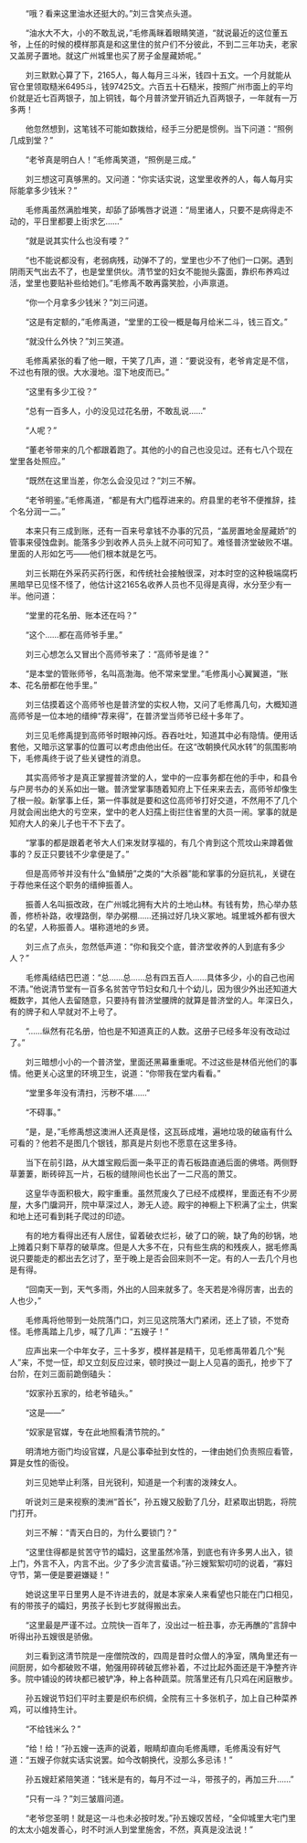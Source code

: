 　　“哦？看来这里油水还挺大的。”刘三含笑点头道。

　　“油水大不大，小的不敢乱说，”毛修禹眯着眼睛笑道，“就说最近的这位董五爷，上任的时候的模样那真是和这里住的贫户们不分彼此，不到二三年功夫，老家又盖房子置地。就这广州城里也买了房子金屋藏娇呢。”

　　刘三默默心算了下，2165人，每人每月三斗米，钱四十五文。一个月就能从官仓里领取糙米6495斗，钱97425文。六百五十石糙米，按照广州市面上的平均价就是近七百两银子，加上铜钱，每个月普济堂开销近九百两银子，一年就有一万多两！

　　他忽然想到，这笔钱不可能如数拨给，经手三分肥是惯例。当下问道：“照例几成到堂？”

　　“老爷真是明白人！”毛修禹笑道，“照例是三成。”

　　刘三想这可真够黑的。又问道：“你实话实说，这堂里收养的人，每人每月实际能拿多少钱米？”

　　毛修禹虽然满脸堆笑，却舔了舔嘴唇才说道：“局里诸人，只要不是病得走不动的，平日里都要上街求乞……”

　　“就是说其实什么也没有喽？”

　　“也不能说都没有，老弱病残，动弹不了的，堂里也少不了他们一口粥。遇到阴雨天气出去不了，也是堂里供伙。清节堂的妇女不能抛头露面，靠织布养鸡过活，堂里也要贴补些给她们。”毛修禹不敢再露笑脸，小声禀道。

　　“你一个月拿多少钱米？”刘三问道。

　　“这是有定额的，”毛修禹道，“堂里的工役一概是每月给米二斗，钱三百文。”

　　“就没什么外快？”刘三笑道。

　　毛修禹紧张的看了他一眼，干笑了几声，道：“要说没有，老爷肯定是不信，不过也有限的很。大水漫地。湿下地皮而已。”

　　“这里有多少工役？”

　　“总有一百多人，小的没见过花名册，不敢乱说……”

　　“人呢？”

　　“董老爷带来的几个都跟着跑了。其他的小的自己也没见过。还有七八个现在堂里各处照应。”

　　“既然在这里当差，你怎么会没见过？”刘三不解。

　　“老爷明鉴。”毛修禹道，“都是有大门槛荐进来的。府县里的老爷不便推辞，挂个名分润一二。”

　　本来只有三成到账，还有一百来号拿钱不办事的冗员，“盖房置地金屋藏娇”的管事来侵蚀盘剥。能落多少到收养人员头上就不问可知了。难怪普济堂破败不堪。里面的人形如乞丐——他们根本就是乞丐。

　　刘三长期在外采药买药行医，和传统社会接触很深，对本时空的这种极端腐朽黑暗早已见怪不怪了，他估计这2165名收养人员也不见得是真得，水分至少有一半。他问道：

　　“堂里的花名册、账本还在吗？”

　　“这个……都在高师爷手里。”

　　刘三心想怎么又冒出个高师爷来了：“高师爷是谁？”

　　“是本堂的管账师爷，名叫高渤海。他不常来堂里。”毛修禹小心翼翼道，“账本、花名册都在他手里。”

　　刘三估摸着这个高师爷也是普济堂的实权人物，又问了毛修禹几句，大概知道高师爷是一位本地的缙绅“荐来得”，在普济堂当师爷已经十多年了。

　　刘三见毛修禹提到高师爷时眼神闪烁。吞吞吐吐，知道其中必有隐情。便用话套他，又暗示这掌事的位置可以考虑由他出任。在这“改朝换代风水转”的氛围影响下，毛修禹终于说了些关键性的消息。

　　其实高师爷才是真正掌握普济堂的人，堂中的一应事务都在他的手中，和县令与户房书办的关系如出一辙。普济堂掌事随着知府上下任来来去去，高师爷却像生了根一般。新掌事上任，第一件事就是要和这位高师爷打好交道，不然用不了几个月就会闹出绝大的亏空来，堂中的老人妇孺上街拦住省里的大员一闹。掌事的就是知府大人的亲儿子也干不下去了。

　　“掌事的都是跟着老爷大人们来发财享福的，有几个肯到这个荒坟山来蹲着做事的？反正只要钱不少拿便是了。”

　　但是高师爷并没有什么“鱼鳞册”之类的“大杀器”能和掌事的分庭抗礼，关键在于荐他来任这个职务的缙绅振善人。

　　振善人名叫振改政，在广州城北拥有大片的土地山林。有钱有势，热心举办慈善，修桥补路，收埋路倒，举办粥棚……还捐过好几块义冢地。城里城外都有很大的名望，人称振善人。堪称道地的乡贤。

　　刘三点了点头，忽然低声道：“你和我交个底，普济堂收养的人到底有多少人？”

　　毛修禹结结巴巴道：“总……总……总有四五百人……具体多少，小的自己也闹不清。”他说清节堂有一百多名贫苦守节妇女和几十个幼儿，因为很少外出还知道大概数字，其他人去留随意，只要持有普济堂腰牌的就算是普济堂的人。年深日久，有的牌子和人早就对不上号了。

　　“……纵然有花名册，怕也是不知道真正的人数。这册子已经多年没有改动过了。”

　　刘三暗想小小的一个普济堂，里面还黑幕重重呢。不过这些是林佰光他们的事情。他更关心这里的环境卫生，说道：“你带我在堂内看看。”

　　“堂里多年没有清扫，污秽不堪……”

　　“不碍事。”

　　“是，是，”毛修禹想这澳洲人还真是怪，这瓦砾成堆，遍地垃圾的破庙有什么可看的？他若不是图几个银钱，那真是片刻也不愿意在这里多待。

　　当下在前引路，从大雄宝殿后面一条平正的青石板路直通后面的佛塔。两侧野草萋萋，断砖碎瓦一片，石板的缝隙间也长出了一二尺高的萧艾。

　　这皇华寺面积极大，殿宇重重。虽然荒废久了已经不成模样，里面还有不少房屋，大多门牖洞开，院中草深过人，渺无人迹。殿宇的神橱上下积满了尘土，供案和地上还可看到耗子爬过的印迹。

　　有的地方看得出还有人居住，留着破衣烂衫，破了口的碗，缺了角的砂锅，地上摊着只剩下草荐的破草席。但是人大多不在，只有些生病的和残疾人，据毛修禹说只要能走的都出去乞讨了，至于晚上是否会回来则不一定。有的人一去几个月也是有得。

　　“回南天一到，天气多雨，外出的人回来就多了。冬天若是冷得厉害，出去的人也少，”

　　毛修禹将他带到一处院落门口，刘三见这院落大门紧闭，还上了锁，不觉奇怪。毛修禹踏上几步，喊了几声：“五嫂子！”

　　应声出来一个中年女子，三十多岁，模样甚是精干，见毛修禹带着几个“髡人”来，不觉一怔，却又立刻反应过来，顿时换过一副上人见喜的面孔，抢步下了台阶，在刘三面前跪倒磕头：

　　“奴家孙五家的，给老爷磕头。”

　　“这是——”

　　“奴家是官媒，专在此地照看清节院的。”

　　明清地方衙门均设官媒，凡是公事牵扯到女性的，一律由她们负责照应看管，算是女性的衙役。

　　刘三见她举止利落，目光锐利，知道是一个利害的泼辣女人。

　　听说刘三是来视察的澳洲“首长”，孙五嫂又殷勤了几分，赶紧取出钥匙，将院门打开。

　　刘三不解：“青天白日的，为什么要锁门？”

　　“这里住得都是贫苦守节的孀妇，这里虽然冷落，到底也有许多男人出入，锁上门，外言不入，内言不出。少了多少流言蜚语。”孙三嫂絮絮叨叨的说着，“寡妇守节，第一便是要避嫌疑！”

　　她说这里平日里男人是不许进去的，就是本家亲人来看望也只能在门口相见，有的带孩子的孀妇，男孩子长到七岁就得搬出去。

　　“这里最是严谨不过。立院快一百年了，没出过一桩丑事，亦无再醮的”言辞中听得出孙五嫂很是骄傲。

　　刘三看到这清节院是一座僧院改的，四周是昔时众僧人的净室，隅角里还有一间厨房，如今都破败不堪，勉强用碎砖破瓦修补着，不过比起外面还是干净整齐许多。院中铺设的砖块都已被铲净，种上各种蔬菜。院落里还有几只鸡在闲庭散步。

　　孙五嫂说节妇们平时主要是织布织绸，全院有三十多张机子，加上自己种菜养鸡，可以维持生计。

　　“不给钱米么？”

　　“给！给！”孙五嫂一迭声的说着，眼睛却直向毛修禹瞟，毛修禹没有好气道：“五嫂子你就实话实说罢。如今改朝换代，没那么多忌讳！”

　　孙五嫂赶紧陪笑道：“钱米是有的，每月不过一斗，带孩子的，再加三升……”

　　“只有一斗？”刘三皱眉问道。

　　“老爷您圣明！就是这一斗也未必按时发。”孙五嫂叹苦经，“全仰城里大宅门里的太太小姐发善心，时不时派人到堂里施舍，不然，真真是没法说！”
